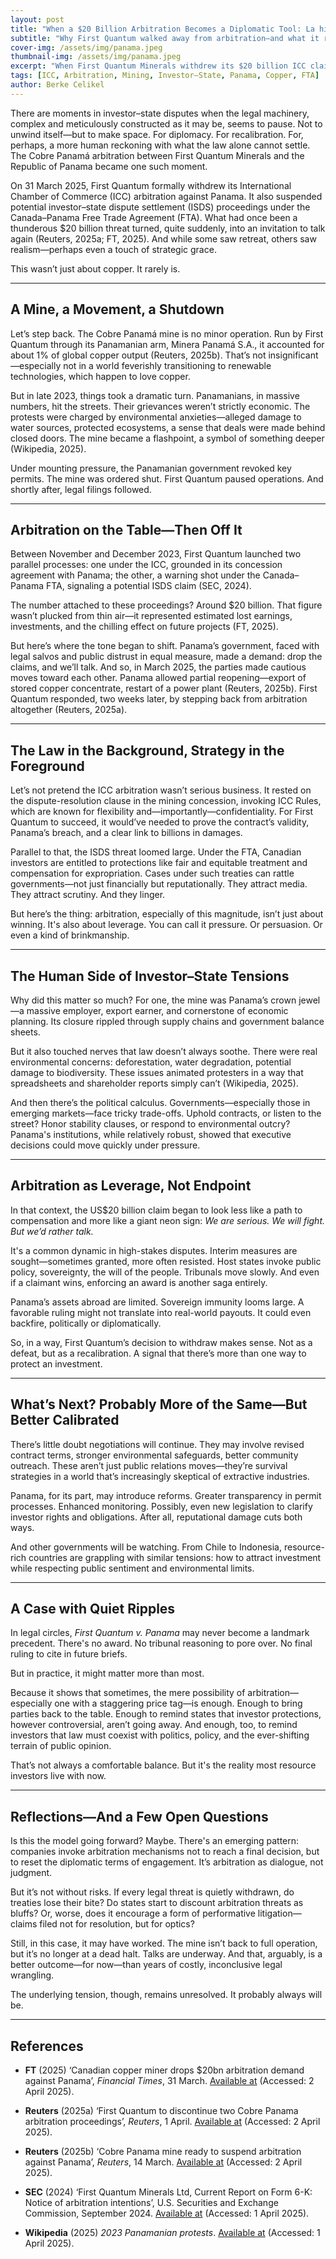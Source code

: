 ```yaml
---
layout: post
title: "When a $20 Billion Arbitration Becomes a Diplomatic Tool: La historia de Cobre Panamá"
subtitle: "Why First Quantum walked away from arbitration—and what it really means"
cover-img: /assets/img/panama.jpeg
thumbnail-img: /assets/img/panama.jpeg
excerpt: "When First Quantum Minerals withdrew its $20 billion ICC claim against Panama in 2025, it didn’t just end a legal battle—it reframed it. This post unpacks the deeper legal, political, and human dynamics at play."
tags: [ICC, Arbitration, Mining, Investor–State, Panama, Copper, FTA]
author: Berke Celikel
---
```


There are moments in investor–state disputes when the legal machinery, complex and meticulously constructed as it may be, seems to pause. Not to unwind itself—but to make space. For diplomacy. For recalibration. For, perhaps, a more human reckoning with what the law alone cannot settle. The Cobre Panamá arbitration between First Quantum Minerals and the Republic of Panama became one such moment.

On 31 March 2025, First Quantum formally withdrew its International Chamber of Commerce (ICC) arbitration against Panama. It also suspended potential investor–state dispute settlement (ISDS) proceedings under the Canada–Panama Free Trade Agreement (FTA). What had once been a thunderous $20 billion threat turned, quite suddenly, into an invitation to talk again (Reuters, 2025a; FT, 2025). And while some saw retreat, others saw realism—perhaps even a touch of strategic grace.

This wasn’t just about copper. It rarely is.

---

## A Mine, a Movement, a Shutdown

Let’s step back. The Cobre Panamá mine is no minor operation. Run by First Quantum through its Panamanian arm, Minera Panamá S.A., it accounted for about 1% of global copper output (Reuters, 2025b). That’s not insignificant—especially not in a world feverishly transitioning to renewable technologies, which happen to love copper.

But in late 2023, things took a dramatic turn. Panamanians, in massive numbers, hit the streets. Their grievances weren’t strictly economic. The protests were charged by environmental anxieties—alleged damage to water sources, protected ecosystems, a sense that deals were made behind closed doors. The mine became a flashpoint, a symbol of something deeper (Wikipedia, 2025).

Under mounting pressure, the Panamanian government revoked key permits. The mine was ordered shut. First Quantum paused operations. And shortly after, legal filings followed.

---

## Arbitration on the Table—Then Off It

Between November and December 2023, First Quantum launched two parallel processes: one under the ICC, grounded in its concession agreement with Panama; the other, a warning shot under the Canada–Panama FTA, signaling a potential ISDS claim (SEC, 2024).

The number attached to these proceedings? Around $20 billion. That figure wasn’t plucked from thin air—it represented estimated lost earnings, investments, and the chilling effect on future projects (FT, 2025).

But here’s where the tone began to shift. Panama’s government, faced with legal salvos and public distrust in equal measure, made a demand: drop the claims, and we’ll talk. And so, in March 2025, the parties made cautious moves toward each other. Panama allowed partial reopening—export of stored copper concentrate, restart of a power plant (Reuters, 2025b). First Quantum responded, two weeks later, by stepping back from arbitration altogether (Reuters, 2025a).

---

## The Law in the Background, Strategy in the Foreground

Let’s not pretend the ICC arbitration wasn’t serious business. It rested on the dispute-resolution clause in the mining concession, invoking ICC Rules, which are known for flexibility and—importantly—confidentiality. For First Quantum to succeed, it would’ve needed to prove the contract’s validity, Panama’s breach, and a clear link to billions in damages.

Parallel to that, the ISDS threat loomed large. Under the FTA, Canadian investors are entitled to protections like fair and equitable treatment and compensation for expropriation. Cases under such treaties can rattle governments—not just financially but reputationally. They attract media. They attract scrutiny. And they linger.

But here’s the thing: arbitration, especially of this magnitude, isn’t just about winning. It's also about leverage. You can call it pressure. Or persuasion. Or even a kind of brinkmanship.

---

## The Human Side of Investor–State Tensions

Why did this matter so much? For one, the mine was Panama’s crown jewel—a massive employer, export earner, and cornerstone of economic planning. Its closure rippled through supply chains and government balance sheets.

But it also touched nerves that law doesn’t always soothe. There were real environmental concerns: deforestation, water degradation, potential damage to biodiversity. These issues animated protesters in a way that spreadsheets and shareholder reports simply can’t (Wikipedia, 2025).

And then there’s the political calculus. Governments—especially those in emerging markets—face tricky trade-offs. Uphold contracts, or listen to the street? Honor stability clauses, or respond to environmental outcry? Panama's institutions, while relatively robust, showed that executive decisions could move quickly under pressure.

---

## Arbitration as Leverage, Not Endpoint

In that context, the US$20 billion claim began to look less like a path to compensation and more like a giant neon sign: *We are serious. We will fight. But we’d rather talk.*

It's a common dynamic in high-stakes disputes. Interim measures are sought—sometimes granted, more often resisted. Host states invoke public policy, sovereignty, the will of the people. Tribunals move slowly. And even if a claimant wins, enforcing an award is another saga entirely.

Panama’s assets abroad are limited. Sovereign immunity looms large. A favorable ruling might not translate into real-world payouts. It could even backfire, politically or diplomatically.

So, in a way, First Quantum’s decision to withdraw makes sense. Not as a defeat, but as a recalibration. A signal that there’s more than one way to protect an investment.

---

## What’s Next? Probably More of the Same—But Better Calibrated

There’s little doubt negotiations will continue. They may involve revised contract terms, stronger environmental safeguards, better community outreach. These aren’t just public relations moves—they’re survival strategies in a world that’s increasingly skeptical of extractive industries.

Panama, for its part, may introduce reforms. Greater transparency in permit processes. Enhanced monitoring. Possibly, even new legislation to clarify investor rights and obligations. After all, reputational damage cuts both ways.

And other governments will be watching. From Chile to Indonesia, resource-rich countries are grappling with similar tensions: how to attract investment while respecting public sentiment and environmental limits.

---

## A Case with Quiet Ripples

In legal circles, *First Quantum v. Panama* may never become a landmark precedent. There's no award. No tribunal reasoning to pore over. No final ruling to cite in future briefs.

But in practice, it might matter more than most.

Because it shows that sometimes, the mere possibility of arbitration—especially one with a staggering price tag—is enough. Enough to bring parties back to the table. Enough to remind states that investor protections, however controversial, aren’t going away. And enough, too, to remind investors that law must coexist with politics, policy, and the ever-shifting terrain of public opinion.

That’s not always a comfortable balance. But it's the reality most resource investors live with now.

---

## Reflections—And a Few Open Questions

Is this the model going forward? Maybe. There's an emerging pattern: companies invoke arbitration mechanisms not to reach a final decision, but to reset the diplomatic terms of engagement. It’s arbitration as dialogue, not judgment.

But it’s not without risks. If every legal threat is quietly withdrawn, do treaties lose their bite? Do states start to discount arbitration threats as bluffs? Or, worse, does it encourage a form of performative litigation—claims filed not for resolution, but for optics?

Still, in this case, it may have worked. The mine isn’t back to full operation, but it’s no longer at a dead halt. Talks are underway. And that, arguably, is a better outcome—for now—than years of costly, inconclusive legal wrangling.

The underlying tension, though, remains unresolved. It probably always will be.

---

## References

- **FT** (2025) ‘Canadian copper miner drops $20bn arbitration demand against Panama’, *Financial Times*, 31 March. [Available at](https://www.ft.com/content/e6991976-bd73-4d5c-9002-393138e5f179) (Accessed: 2 April 2025).

- **Reuters** (2025a) ‘First Quantum to discontinue two Cobre Panama arbitration proceedings’, *Reuters*, 1 April. [Available at](https://www.reuters.com/markets/commodities/first-quantum-discontinue-two-cobre-panama-arbitration-proceedings-2025-03-31/) (Accessed: 2 April 2025).

- **Reuters** (2025b) ‘Cobre Panama mine ready to suspend arbitration against Panama’, *Reuters*, 14 March. [Available at](https://www.reuters.com/markets/commodities/cobre-panama-ready-start-suspending-arbitration-against-panama-2025-03-14/) (Accessed: 2 April 2025).

- **SEC** (2024) ‘First Quantum Minerals Ltd, Current Report on Form 6-K: Notice of arbitration intentions’, U.S. Securities and Exchange Commission, September 2024. [Available at](https://www.sec.gov/Archives/edgar/data/76027/000119312524229126/d856242dex99d.htm) (Accessed: 1 April 2025).

- **Wikipedia** (2025) *2023 Panamanian protests*. [Available at](https://en.wikipedia.org/wiki/2023_Panamanian_protests) (Accessed: 1 April 2025).
